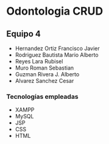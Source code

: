 # Odontologia CRUD

## Equipo 4

- Hernandez Ortiz Francisco Javier
- Rodriguez Bautista Mario Alberto
- Reyes Lara Rubisel
- Muro Roman Sebastian
- Guzman Rivera J. Alberto
- Alvarez Sanchez Cesar

### Tecnologías empleadas

- XAMPP 
- MySQL
- JSP
- CSS
- HTML



